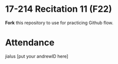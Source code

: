 # 17-214 Recitation 11 (F22)
**Fork** this repository to use for practicing Github flow.

# Attendance
jialus
[put your andrewID here]